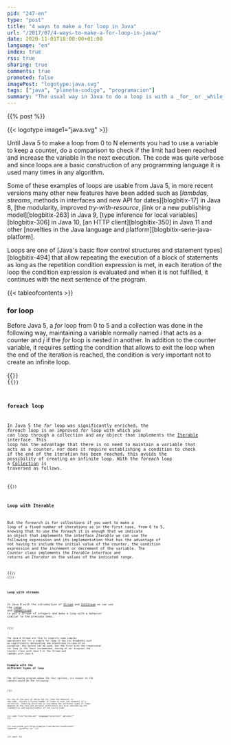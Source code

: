 ```yaml
---
pid: "247-en"
type: "post"
title: "4 ways to make a for loop in Java"
url: "/2017/07/4-ways-to-make-a-for-loop-in-java/"
date: 2020-11-01T18:00:00+01:00
language: "en"
index: true
rss: true
sharing: true
comments: true
promoted: false
imagePost: "logotype:java.svg"
tags: ["java", "planeta-codigo", "programacion"]
summary: "The usual way in Java to do a loop is with a _for_ or _while_ statement but with the addition of iterators in Java 5 it is not necessary to have a variable to keep the index of the loop. Since Java 8, _streams_ have been added that offer other new ways of iterating over the elements of a collection, in the latter case with techniques of functional languages."
---
```


{{% post %}}

{{< logotype image1="java.svg" >}}

Until Java 5 to make a loop from 0 to N elements you had to use a variable to keep a counter, do a comparison to check if the limit had been reached and increase the variable in the next execution. The code was quite verbose and since loops are a basic construction of any programming language it is used many times in any algorithm.

Some of these examples of loops are usable from Java 5, in more recent versions many other new features have been added such as [_lambdas_, _streams_, methods in interfaces and new API for dates][blogbitix-17] in Java 8, [the modularity, improved _try-with-resource_, jlink or a new publishing model][blogbitix-263] in Java 9, [type inference for local variables][blogbitix-306] in Java 10, [an HTTP client][blogbitix-350] in Java 11 and other [novelties in the Java language and platform][blogbitix-serie-java-platform].

Loops are one of [Java's basic flow control structures and statement types][blogbitix-494] that allow repeating the execution of a block of statements as long as the repetition condition expression is met, in each iteration of the loop the condition expression is evaluated and when it is not fulfilled, it continues with the next sentence of the program.

{{< tableofcontents >}}

### for loop

Before Java 5, a _for_ loop from 0 to 5 and a collection was done in the following way, maintaining a variable normally named _i_ that acts as a counter and _j_ if the _for_ loop is nested in another. In addition to the counter variable, it requires setting the condition that allows to exit the loop when the end of the iteration is reached, the condition is very important not to create an infinite loop.

{{<code file="For.java" language="java" options="">}}
{{<code file="Iterator.java" language="java" options="">}}

### foreach loop

In Java 5 the _for_ loop was significantly enriched, the _foreach_ loop is an improved _for_ loop with which you can loop through a collection and any object that implements the [Iterable](javadoc8:java/lang/Iterable.html) interface. This loop has the advantage that there is no need to maintain a variable that acts as a counter, nor does it require establishing a condition to check if the end of the iteration has been reached, this avoids the possibility of creating an infinite loop. With the _foreach_ loop a [Collection](javadoc8:java/util/Collection.html) is traversed as follows.

{{<code file="Foreach.java" language="java" options="">}}

### Loop with Iterable

But the _forearch_ is for collections if you want to make a loop of a fixed number of iterations as in the first case, from 0 to 5, knowing that to use the _foreach_ it is enough that we indicate an object that implements the interface _Iterable_ we can use the following expression and its implementation that has the advantage of not having to include the initial value of the counter, the condition expression and the increment or decrement of the variable. The _Counter_ class implements the _Iterable_ interface and returns an _Iterator_ on the values ​​of the indicated range.

{{<code file="CounterIterable.java" language="java" options="">}}
{{<code file="Counter.java" language="java" options="">}}

### Loop with streams

In Java 8 with the introduction of [Stream](javadoc8:java/util/stream/Stream.html) and [IntStream](javadoc8:java/util/stream/IntStream.html) we can use the [range](javadoc8:java/util/stream/IntStream.html#range-int-int-) and [rangeClosed](javadoc8:java/util/stream/IntStream.html#rangeClosed-int-int-) to get a _Stream_ of integers and make a loop with a behavior similar to the previous ones.

{{<code file="Stream.java" language="java" options="">}}

The Java 8 _Stream_ are fine to simplify some complex operations but for a simple _for_ loop it has its drawbacks such as significantly obfuscating the _stacktrace_ in case of an exception. Any option can be used, but the first with the traditional _for_ loop is the least recommended, having at our disposal the _Counter_ class with Java 5 or the _Stream_ and _lambdas_ with Java 8.

### Example with the different types of loop

The following program shows the four options, its output on the console would be the following:

{{<code file="Main.java" language="java" options="">}}

For any of the ways of doing the _for_ loop the behavior is the same, iterate a finite number of times or over the elements of a collection. Choosing which one to use among the different types of loops depends on the case and personal preferences but also considering the readability and expressiveness of the source code.

{{< code file="System.out" language="plaintext" options="" >}}

{{< sourcecode git="blog-ejemplos/tree/master/JavaForeach" command="./gradlew run" >}}

{{% /post %}}
